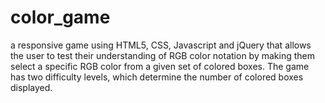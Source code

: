 # color_game
a responsive game using HTML5, CSS, Javascript and jQuery that allows the user to test their understanding of RGB color notation by making them select a specific RGB color from a given set of colored boxes. The game has two difficulty levels, which determine the number of colored boxes displayed.
